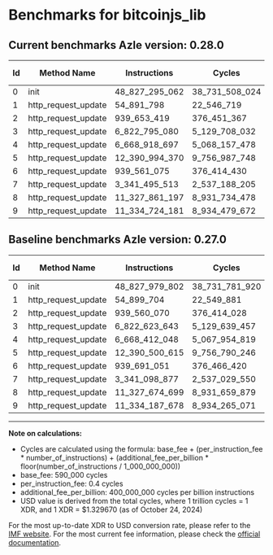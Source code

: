 # Benchmarks for bitcoinjs_lib

## Current benchmarks Azle version: 0.28.0

| Id  | Method Name         | Instructions   | Cycles         | USD           | USD/Million Calls | Change                              |
| --- | ------------------- | -------------- | -------------- | ------------- | ----------------- | ----------------------------------- |
| 0   | init                | 48_827_295_062 | 38_731_508_024 | $0.0515001243 | $51_500.12        | <font color="green">-684_740</font> |
| 1   | http_request_update | 54_891_798     | 22_546_719     | $0.0000299797 | $29.97            | <font color="green">-7_906</font>   |
| 2   | http_request_update | 939_653_419    | 376_451_367    | $0.0005005561 | $500.55           | <font color="red">+93_349</font>    |
| 3   | http_request_update | 6_822_795_080  | 5_129_708_032  | $0.0068208189 | $6_820.81         | <font color="red">+171_437</font>   |
| 4   | http_request_update | 6_668_918_697  | 5_068_157_478  | $0.0067389770 | $6_738.97         | <font color="red">+506_649</font>   |
| 5   | http_request_update | 12_390_994_370 | 9_756_987_748  | $0.0129735739 | $12_973.57        | <font color="red">+493_755</font>   |
| 6   | http_request_update | 939_561_075    | 376_414_430    | $0.0005005070 | $500.50           | <font color="green">-129_976</font> |
| 7   | http_request_update | 3_341_495_513  | 2_537_188_205  | $0.0033736230 | $3_373.62         | <font color="red">+396_636</font>   |
| 8   | http_request_update | 11_327_861_197 | 8_931_734_478  | $0.0118762594 | $11_876.25        | <font color="red">+186_498</font>   |
| 9   | http_request_update | 11_334_724_181 | 8_934_479_672  | $0.0118799096 | $11_879.90        | <font color="red">+536_503</font>   |

## Baseline benchmarks Azle version: 0.27.0

| Id  | Method Name         | Instructions   | Cycles         | USD           | USD/Million Calls |
| --- | ------------------- | -------------- | -------------- | ------------- | ----------------- |
| 0   | init                | 48_827_979_802 | 38_731_781_920 | $0.0515004885 | $51_500.48        |
| 1   | http_request_update | 54_899_704     | 22_549_881     | $0.0000299839 | $29.98            |
| 2   | http_request_update | 939_560_070    | 376_414_028    | $0.0005005064 | $500.50           |
| 3   | http_request_update | 6_822_623_643  | 5_129_639_457  | $0.0068207277 | $6_820.72         |
| 4   | http_request_update | 6_668_412_048  | 5_067_954_819  | $0.0067387075 | $6_738.70         |
| 5   | http_request_update | 12_390_500_615 | 9_756_790_246  | $0.0129733113 | $12_973.31        |
| 6   | http_request_update | 939_691_051    | 376_466_420    | $0.0005005761 | $500.57           |
| 7   | http_request_update | 3_341_098_877  | 2_537_029_550  | $0.0033734121 | $3_373.41         |
| 8   | http_request_update | 11_327_674_699 | 8_931_659_879  | $0.0118761602 | $11_876.16        |
| 9   | http_request_update | 11_334_187_678 | 8_934_265_071  | $0.0118796242 | $11_879.62        |

---

**Note on calculations:**

- Cycles are calculated using the formula: base_fee + (per_instruction_fee \* number_of_instructions) + (additional_fee_per_billion \* floor(number_of_instructions / 1_000_000_000))
- base_fee: 590_000 cycles
- per_instruction_fee: 0.4 cycles
- additional_fee_per_billion: 400_000_000 cycles per billion instructions
- USD value is derived from the total cycles, where 1 trillion cycles = 1 XDR, and 1 XDR = $1.329670 (as of October 24, 2024)

For the most up-to-date XDR to USD conversion rate, please refer to the [IMF website](https://www.imf.org/external/np/fin/data/rms_sdrv.aspx).
For the most current fee information, please check the [official documentation](https://internetcomputer.org/docs/current/developer-docs/gas-cost#execution).
